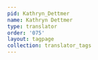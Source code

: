 ```yaml
---
pid: Kathryn_Dettmer
name: Kathryn Dettmer
type: translator
order: '075'
layout: tagpage
collection: translator_tags
---
```

